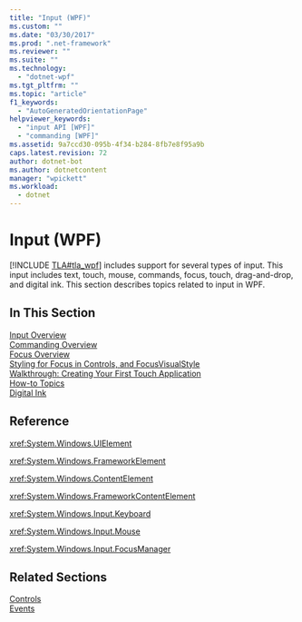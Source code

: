 ```yaml
---
title: "Input (WPF)"
ms.custom: ""
ms.date: "03/30/2017"
ms.prod: ".net-framework"
ms.reviewer: ""
ms.suite: ""
ms.technology: 
  - "dotnet-wpf"
ms.tgt_pltfrm: ""
ms.topic: "article"
f1_keywords: 
  - "AutoGeneratedOrientationPage"
helpviewer_keywords: 
  - "input API [WPF]"
  - "commanding [WPF]"
ms.assetid: 9a7ccd30-095b-4f34-b284-8fb7e8f95a9b
caps.latest.revision: 72
author: dotnet-bot
ms.author: dotnetcontent
manager: "wpickett"
ms.workload: 
  - dotnet
---
```

# Input (WPF)
[!INCLUDE [TLA#tla_wpf](../../../../includes/tlasharptla-wpf-md.md)] includes support for several types of input. This input includes text, touch, mouse, commands, focus, touch, drag-and-drop, and digital ink. This section describes topics related to input in WPF.  
  
## In This Section  
 [Input Overview](../../../../docs/framework/wpf/advanced/input-overview.md)  
 [Commanding Overview](../../../../docs/framework/wpf/advanced/commanding-overview.md)  
 [Focus Overview](../../../../docs/framework/wpf/advanced/focus-overview.md)  
 [Styling for Focus in Controls, and FocusVisualStyle](../../../../docs/framework/wpf/advanced/styling-for-focus-in-controls-and-focusvisualstyle.md)  
 [Walkthrough: Creating Your First Touch Application](../../../../docs/framework/wpf/advanced/walkthrough-creating-your-first-touch-application.md)  
 [How-to Topics](../../../../docs/framework/wpf/advanced/input-and-commands-how-to-topics.md)  
 [Digital Ink](../../../../docs/framework/wpf/advanced/digital-ink.md)  
  
## Reference  
 <xref:System.Windows.UIElement>  
  
 <xref:System.Windows.FrameworkElement>  
  
 <xref:System.Windows.ContentElement>  
  
 <xref:System.Windows.FrameworkContentElement>  
  
 <xref:System.Windows.Input.Keyboard>  
  
 <xref:System.Windows.Input.Mouse>  
  
 <xref:System.Windows.Input.FocusManager>  
  
## Related Sections  
 [Controls](../../../../docs/framework/wpf/controls/index.md)  
  [Events](../../../../docs/framework/wpf/advanced/events-wpf.md)
